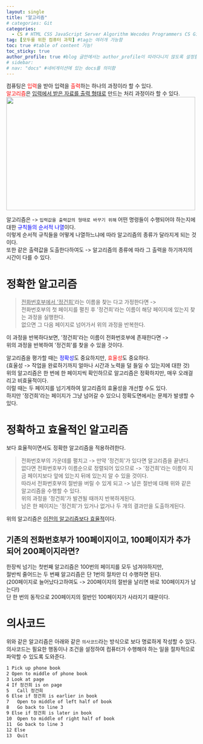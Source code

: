 ```yaml
---
layout: single
title: "알고리즘"
# categories: Git
categories:
  - CS # HTML CSS JavaScript Server Algorithm Wecodes Programmers CS Github Blog
tag: [모두를 위한 컴퓨터 과학] #tag는 여러개 가능함
toc: true #table of content 기능!
toc_sticky: true
author_profile: true #blog 글안에서는 author_profile이 따라다니지 않도록 설정함
# sidebar:
# nav: "docs" #네비게이션에 있는 docs를 의미함
---
```

컴퓨팅은 <span style="color:red">입력</span>을 받아 입력을 <span style="color:red">출력</span>하는 하나의 과정이라 할 수 있다.  
<span style="color:red">알고리즘</span>은 <u>입력에서 받은 자료를 출력 형태로</u> 만드는 처리 과정이라 할 수 있다.  
<img src="https://user-images.githubusercontent.com/87808288/163664173-9eb2c256-794b-40a6-9bbb-e8fb8f68fb09.png" width="500" height="300">   

알고리즘은 -> `입력값을 출력값의 형태로 바꾸기 위해` 어떤 명령들이 수행되어야 하는지에 대한 <span style="color:blue">규칙들의 순서적 나열</span>이다.  
이렇게 순서적 규칙들을 어떻게 나열하느냐에 따라 알고리즘의 종류가 달라지게 되는 것이다.  
또한 같은 출력값을 도출한다하여도 -> 알고리즘의 종류에 따라 그 출력을 하기까지의 시간이 다를 수 있다.  

# 정확한 알고리즘  
> <u>전화번호부에서 '정건희'</u>라는 이름을 찾는 다고 가정한다면 ->  
> 전화번호부의 첫 페이지를 펼친 후 '정건희'라는 이름이 해당 페이지에 있는지 찾는 과정을 실행한다.  
> 없으면 그 다음 페이지로 넘어가서 위의 과정을 반복한다.   

이 과정을 반복하다보면, '정건희'라는 이름이 전화번호부에 존재한다면 ->  
위의 과정을 반복하여 '정건희'를 찾을 수 있을 것이다.  

알고리즘을 평가할 때는 <span style="color:blue">정확성</span>도 중요하지만, <span style="color:red">효울성</span>도 중요하다.  
(효울성 -> 작업을 완료하기까지 얼마나 시간과 노력을 덜 들일 수 있는지에 대한 것)  
위의 알고리즘은 한 번에 한 페이지씩 확인하므로 알고리즘은 정확하지만, 매우 오래걸리고 비효율적이다.  
이럴 때는 두 페이지를 넘기게하여 알고리즘의 효율성을 개선할 수도 있다.  
하지만 '정건희'라는 페이지가 그냥 넘어갈 수 있으니 정확도면에서는 문제가 발생할 수 있다.  

# 정확하고 효율적인 알고리즘  
보다 효율적이면서도 정확한 알고리즘을 적용하려한다.  

> 전화번호부의 가운데를 펼치고 -> 만약 '정건희'가 있다면 알고리즘을 끝낸다.  
없다면 전화번호부가 이름순으로 정렬되어 있으므로 -> '정건희'라는 이름이 지금 페이지보다 앞에 있는지 뒤에 있는지 알 수 있을 것이다.  
따라서 전화번호부의 절반을 버릴 수 있게 되고 -> 남은 절반에 대해 위와 같은 알고리즘을 수행할 수 있다.  
위의 과정을 '정건희'가 발견될 때까지 반복하게된다.  
남은 한 페이지는 '정건희'가 있거나 없거나 두 개의 결과만을 도출하게된다.  

위의 알고리즘은 <u>이전의 알고리즘보다 효율적</u>이다.  

## 기존의 전화번호부가 100페이지이고, 100페이지가 추가되어 200페이지라면?  
한장씩 넘기는 첫번째 알고리즘은 100번의 페이지를 모두 넘겨야하지만,  
절반씩 줄어드는 두 번째 알고리즘은 단 1번의 절차만 더 수행하면 된다.  
(200페이지로 늘어났다고하여도 -> 200페이지의 절반을 날리면 바로 100페이지가 남는다!)  
단 한 번의 동작으로 200페이지의 절반인 100페이지가 사라지기 떄문이다.  
# 의사코드  
위와 같은 알고리즘은 아래와 같은 `의사코드`라는 방식으로 보다 명료하게 작성할 수 있다.  
의사코드는 필요한 행동이나 조건을 설정하여 컴퓨터가 수행해야 하는 일을 절차적으로 파악할 수 있도록 도와준다.  
```bash
1 Pick up phone book
2 Open to middle of phone book
3 Look at page
4 If 정건희 is on page
5   Call 정건희
6 Else if 정건희 is earlier in book  
7   Open to middle of left half of book
8   Go back to line 3  
9 Else if 정건희 is later in book  
10  Open to middle of right half of book  
11  Go back to line 3  
12 Else  
13  Quit  
```

<!-- ### 2. Link 넣기 

```

유형 1: (설명어를 입력) : [gunhee's coding blog](https://gunhee-jeong.github.io/)
유형 2: (URL 자동연결) : <https://gunhee-jeong.github.io/>
유형 3: (동일 파일 내 '문단으로 이동') : [1. Header로 이동](###-1-header)

```

유형 1: (설명어를 입력) : [gunhee's coding blog](https://gunhee-jeong.github.io/)
유형 2: (URL 자동연결) : <https://gunhee-jeong.github.io/>
유형 3: (동일 파일 내 '문단으로 이동') : [1. Header로 이동](#1-header)
유형 3의 방법

1. 특수문자를 제거
2. 스페이스는 -로 바꾸고
3. 대문자는 소문자로!
   그래서 ### 1. Header -> #1-header

## Link: [google][https://www.google.com/]

### 3. 수평선

```

---

```

---

### 4. 라인 바꾸기

```

스페이스바를 2번 눌러주면 다음칸으로
이동할 수 있어요!

```

---

스페이스바를 2번 눌러주면
다음칸으로 이동할 수 있어요!

### 5. list 만들기

```

1. 1번
2. 2번
3. 3번

- 순서없는 list
  - 순서없는 list
    - 순서없는 list

```

1. 1번
2. 2번
3. 3번

- 순서없는 list
  - 순서없는 list
    - 순서없는 list

---

### 6. font 관련

```

**진하게** -> 볼드
_기울여서_ -> 이탤릭체
~~취소선~~ -> 취소선

<ul>밑줄넣기</ul> -> 밑줄
<span style="color:red">빨간 글씨</span> -> 글자색
이것이 `인라인` 입니다 -> 인라인 코드
```

**진하게** -> 볼드
_기울여서_ -> 이탤릭체
~~취소선~~ -> 취소선
<u>밑줄넣기</u> -> 밑줄
<span style="color:red">빨간 글씨</span>
이것이 `인라인` 입니다 -> 인라인 코드

---

### 7. 인용구문

```
> coding
>
> > JavaScript
> >
> > > 내가 프짱!
```

> coding
>
> > JavaScript
> >
> > > 내가 프짱!

---

### 8. 이미지 삽입

```
유형1: ('사이즈를 조절' -> HTML 태그 사용) : <img src="https://gunhee-jeong.github.io/assets/images/blogLogo.png" width="500" height="200">
유형2: (이미지 삽입 후 -> 링크 걸기)
[![이미지](https://gunhee-jeong.github.io/assets/images/blogLogo/blogLogo.png)](https://gunhee-jeong.github.io/)
```
### 9. 표 만들기

```
||국어|영어|
| :--- | ---: | :--: |
|건희 | 100점 | 100점
|철수 | 100점 | 100점
```

|      |  국어 | 영어  |
| :--- | ----: | :---: |
| 건희 | 100점 | 100점 |
| 철수 | 100점 | 100점 |

> - header를 넣고 싶은 경우 ---을 사용하고 :을 이용하여 정렬에 사용함!

### 10. 토글 만들기

```
<details>
<summary>여기를 누르세요</summary>
<div markdown="1">
숨겨진 내용
</div>
</details>
```

<details>
<summary>여기를 누르세요</summary>
<div markdown="1">
숨겨진 내용
</div>
</details> -->

